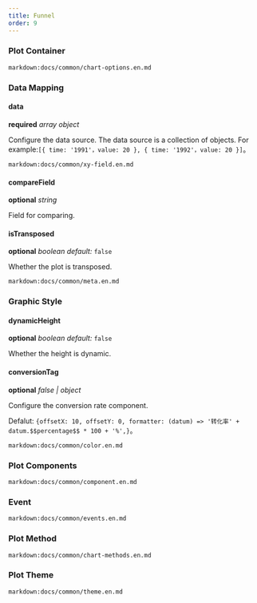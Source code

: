 ```yaml
---
title: Funnel
order: 9
---
```


### Plot Container

`markdown:docs/common/chart-options.en.md`

### Data Mapping

#### data

<description>**required** _array object_</description>

Configure the data source. The data source is a collection of objects. For example:`[{ time: '1991'，value: 20 }, { time: '1992'，value: 20 }]`。

`markdown:docs/common/xy-field.en.md`

#### compareField

<description>**optional** _string_</description>

Field for comparing.

#### isTransposed

<description>**optional** _boolean_ _default:_ `false`</description>

Whether the plot is transposed.

`markdown:docs/common/meta.en.md`

### Graphic Style

#### dynamicHeight

<description>**optional** _boolean_ _default:_ `false`</description>

Whether the height is dynamic.

#### conversionTag

<description>**optional** _false | object_</description>

Configure the conversion rate component.

Defalut: `{offsetX: 10, offsetY: 0, formatter: (datum) => '转化率' + datum.$$percentage$$ * 100 + '%',}`。

`markdown:docs/common/color.en.md`

### Plot Components

`markdown:docs/common/component.en.md`

### Event

`markdown:docs/common/events.en.md`

### Plot Method

`markdown:docs/common/chart-methods.en.md`

### Plot Theme

`markdown:docs/common/theme.en.md`
